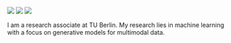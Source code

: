 [![](https://www.dropbox.com/s/oo5w1f8x15hsnsx/badge_google-scholar.svg?dl=0)](https://scholar.google.com/citations?user=5kwR-IgAAAAJ)
[![](https://www.dropbox.com/s/2moqej5sgsgjz5b/badge_linkedin.svg?dl=0)](https://jannikwolff.github.io/data/badge_linkedin.svg)
[![](https://www.dropbox.com/s/k9i6wr3ebqbaj96/badge_resume.svg?dl=0)](https://jannikwolff.github.io/data/resume.pdf)

I am a research associate at TU Berlin. My research lies in machine learning 
with a focus on generative models for multimodal data.